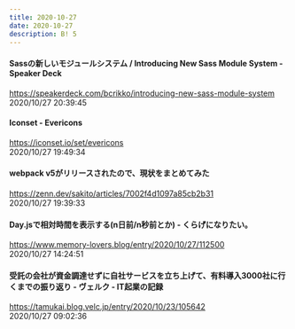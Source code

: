 ```yaml
---
title: 2020-10-27
date: 2020-10-27
description: B! 5
---
```


#### Sassの新しいモジュールシステム / Introducing New Sass Module System - Speaker Deck
https://speakerdeck.com/bcrikko/introducing-new-sass-module-system<br>
2020/10/27 20:39:45<br>


#### Iconset - Evericons
https://iconset.io/set/evericons<br>
2020/10/27 19:49:34<br>


#### webpack v5がリリースされたので、現状をまとめてみた
https://zenn.dev/sakito/articles/7002f4d1097a85cb2b31<br>
2020/10/27 19:39:33<br>


#### Day.jsで相対時間を表示する(n日前/n秒前とか) - くらげになりたい。
https://www.memory-lovers.blog/entry/2020/10/27/112500<br>
2020/10/27 14:24:51<br>


#### 受託の会社が資金調達せずに自社サービスを立ち上げて、有料導入3000社に行くまでの振り返り - ヴェルク - IT起業の記録
https://tamukai.blog.velc.jp/entry/2020/10/23/105642<br>
2020/10/27 09:02:36<br>


